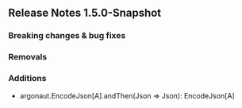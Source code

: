 ## Release Notes 1.5.0-Snapshot

### Breaking changes & bug fixes

### Removals

### Additions
+ argonaut.EncodeJson[A].andThen(Json => Json): EncodeJson[A]